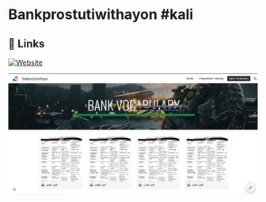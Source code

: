 # Bankprostutiwithayon #kali
## 🔗 Links
[![Website](https://img.shields.io/badge/my_portfolio-000?style=for-the-badge&logo=ko-fi&logoColor=white)](https://jstrieb.github.io/link-lock/#eyJ2IjoiMC4wLjEiLCJlIjoiaXR1UUM4RSsremZjZW9Da3YvM1prMkJvTjNtRmZ5ZndmYWE1TU1GQmxTUlhvK2MrU2l4WlVnNmRibmtmNks1MGFMc3VZNmpJTXEvdmRDbDFtYjNFOEVGdkVBZ1k5aGUwIiwiaCI6IllvdXIgYXJlIGluIGxpbnV4IDsgT1MiLCJzIjoiOVB2WE9uSTlEY1VNNVN1Q1hvcFFKZz09IiwiaSI6Im9SbStmRlVpaGNkRFN6ajgifQ==)
<!-- https://sites.google.com/view/bankprostutiwithayon/home/" -->
![Logo](https://github.com/ayonthakur/Bankprostutiwithayon/blob/main/1.1.png?raw=true)




